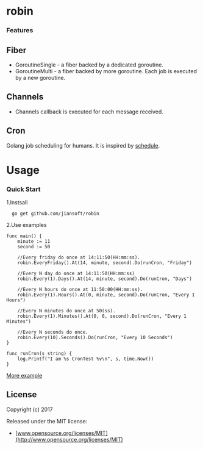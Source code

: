 # robin


### Features

Fiber  
-------
* GoroutineSingle - a fiber backed by a dedicated goroutine.
* GoroutineMulti - a fiber backed by more goroutine. Each job is executed by a new goroutine.

Channels
-------
* Channels callback is executed for each message received.

Cron
-------
Golang job scheduling for humans. It is inspired by [schedule](<https://github.com/dbader/schedule>).
  


Usage
================

### Quick Start

1.Instsall
~~~
  go get github.com/jiansoft/robin
~~~

2.Use examples
~~~ golang
func main() {
    minute := 11
    second := 50
    
    //Every friday do once at 14:11:50(HH:mm:ss).
    robin.EveryFriday().At(14, minute, second).Do(runCron, "Friday")

    //Every N day do once at 14:11:50(HH:mm:ss)
    robin.Every(1).Days().At(14, minute, second).Do(runCron, "Days")

    //Every N hours do once at 11:50:00(HH:mm:ss).
    robin.Every(1).Hours().At(0, minute, second).Do(runCron, "Every 1 Hours")

    //Every N minutes do once at 50(ss).
    robin.Every(1).Minutes().At(0, 0, second).Do(runCron, "Every 1 Minutes")

    //Every N seconds do once.
    robin.Every(10).Seconds().Do(runCron, "Every 10 Seconds")
}

func runCron(s string) {
    log.Printf("I am %s CronTest %v\n", s, time.Now())
}
~~~
[More example](<https://github.com/jiansoft/robin/blob/master/example/main.go>)

## License

Copyright (c) 2017

Released under the MIT license:

- [www.opensource.org/licenses/MIT](http://www.opensource.org/licenses/MIT)